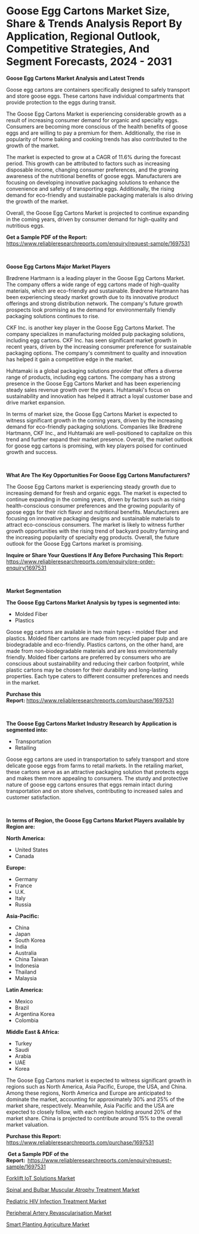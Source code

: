 <p><h1>Goose Egg Cartons Market Size, Share & Trends Analysis Report By Application, Regional Outlook, Competitive Strategies, And Segment Forecasts, 2024 - 2031</h1></p><p><strong>Goose Egg Cartons Market Analysis and Latest Trends</strong></p>
<p><p>Goose egg cartons are containers specifically designed to safely transport and store goose eggs. These cartons have individual compartments that provide protection to the eggs during transit.</p><p>The Goose Egg Cartons Market is experiencing considerable growth as a result of increasing consumer demand for organic and specialty eggs. Consumers are becoming more conscious of the health benefits of goose eggs and are willing to pay a premium for them. Additionally, the rise in popularity of home baking and cooking trends has also contributed to the growth of the market.</p><p>The market is expected to grow at a CAGR of 11.6% during the forecast period. This growth can be attributed to factors such as increasing disposable income, changing consumer preferences, and the growing awareness of the nutritional benefits of goose eggs. Manufacturers are focusing on developing innovative packaging solutions to enhance the convenience and safety of transporting eggs. Additionally, the rising demand for eco-friendly and sustainable packaging materials is also driving the growth of the market.</p><p>Overall, the Goose Egg Cartons Market is projected to continue expanding in the coming years, driven by consumer demand for high-quality and nutritious eggs.</p></p>
<p><strong>Get a Sample PDF of the Report:&nbsp;</strong> <a href="https://www.reliableresearchreports.com/enquiry/request-sample/1697531">https://www.reliableresearchreports.com/enquiry/request-sample/1697531</a></p>
<p>&nbsp;</p>
<p><strong>Goose Egg Cartons Major Market Players</strong></p>
<p><p>Brødrene Hartmann is a leading player in the Goose Egg Cartons Market. The company offers a wide range of egg cartons made of high-quality materials, which are eco-friendly and sustainable. Brødrene Hartmann has been experiencing steady market growth due to its innovative product offerings and strong distribution network. The company's future growth prospects look promising as the demand for environmentally friendly packaging solutions continues to rise.</p><p>CKF Inc. is another key player in the Goose Egg Cartons Market. The company specializes in manufacturing molded pulp packaging solutions, including egg cartons. CKF Inc. has seen significant market growth in recent years, driven by the increasing consumer preference for sustainable packaging options. The company's commitment to quality and innovation has helped it gain a competitive edge in the market.</p><p>Huhtamaki is a global packaging solutions provider that offers a diverse range of products, including egg cartons. The company has a strong presence in the Goose Egg Cartons Market and has been experiencing steady sales revenue growth over the years. Huhtamaki's focus on sustainability and innovation has helped it attract a loyal customer base and drive market expansion.</p><p>In terms of market size, the Goose Egg Cartons Market is expected to witness significant growth in the coming years, driven by the increasing demand for eco-friendly packaging solutions. Companies like Brødrene Hartmann, CKF Inc., and Huhtamaki are well-positioned to capitalize on this trend and further expand their market presence. Overall, the market outlook for goose egg cartons is promising, with key players poised for continued growth and success.</p></p>
<p>&nbsp;</p>
<p><strong>What Are The Key Opportunities For Goose Egg Cartons Manufacturers?</strong></p>
<p><p>The Goose Egg Cartons market is experiencing steady growth due to increasing demand for fresh and organic eggs. The market is expected to continue expanding in the coming years, driven by factors such as rising health-conscious consumer preferences and the growing popularity of goose eggs for their rich flavor and nutritional benefits. Manufacturers are focusing on innovative packaging designs and sustainable materials to attract eco-conscious consumers. The market is likely to witness further growth opportunities with the rising trend of backyard poultry farming and the increasing popularity of specialty egg products. Overall, the future outlook for the Goose Egg Cartons market is promising.</p></p>
<p><strong>Inquire or Share Your Questions If Any Before Purchasing This Report:</strong> <a href="https://www.reliableresearchreports.com/enquiry/pre-order-enquiry/1697531">https://www.reliableresearchreports.com/enquiry/pre-order-enquiry/1697531</a></p>
<p>&nbsp;</p>
<p><strong>Market Segmentation</strong></p>
<p><strong>The Goose Egg Cartons Market Analysis by types is segmented into:</strong></p>
<p><ul><li>Molded Fiber</li><li>Plastics</li></ul></p>
<p><p>Goose egg cartons are available in two main types - molded fiber and plastics. Molded fiber cartons are made from recycled paper pulp and are biodegradable and eco-friendly. Plastics cartons, on the other hand, are made from non-biodegradable materials and are less environmentally friendly. Molded fiber cartons are preferred by consumers who are conscious about sustainability and reducing their carbon footprint, while plastic cartons may be chosen for their durability and long-lasting properties. Each type caters to different consumer preferences and needs in the market.</p></p>
<p><strong>Purchase this Report:&nbsp;</strong><a href="https://www.reliableresearchreports.com/purchase/1697531">https://www.reliableresearchreports.com/purchase/1697531</a></p>
<p>&nbsp;</p>
<p><strong>The Goose Egg Cartons Market Industry Research by Application is segmented into:</strong></p>
<p><ul><li>Transportation</li><li>Retailing</li></ul></p>
<p><p>Goose egg cartons are used in transportation to safely transport and store delicate goose eggs from farms to retail markets. In the retailing market, these cartons serve as an attractive packaging solution that protects eggs and makes them more appealing to consumers. The sturdy and protective nature of goose egg cartons ensures that eggs remain intact during transportation and on store shelves, contributing to increased sales and customer satisfaction.</p></p>
<p>&nbsp;</p>
<p><strong>In terms of Region, the Goose Egg Cartons Market Players available by Region are:</strong></p>
<p>
    <p> <strong> North America: </strong>
        <ul>
            <li>United States</li>
            <li>Canada</li>
        </ul>
        </p> 
    <p> <strong> Europe: </strong>
        <ul>
            <li>Germany</li>
            <li>France</li>
            <li>U.K.</li>
            <li>Italy</li>
            <li>Russia</li>
        </ul>
        </p> 
    <p> <strong> Asia-Pacific: </strong>
        <ul>
            <li>China</li>
            <li>Japan</li>
            <li>South Korea</li>
            <li>India</li>
            <li>Australia</li>
            <li>China Taiwan</li>
            <li>Indonesia</li>
            <li>Thailand</li>
            <li>Malaysia</li>
        </ul>
        </p> 
    <p> <strong> Latin America: </strong>
        <ul>
            <li>Mexico</li>
            <li>Brazil</li>
            <li>Argentina Korea</li>
            <li>Colombia</li>
        </ul>
        </p> 
    <p> <strong> Middle East & Africa: </strong>
        <ul>
            <li>Turkey</li>
            <li>Saudi</li>
            <li>Arabia</li>
            <li>UAE</li>
            <li>Korea</li>
        </ul>
    </p>
    </p>
<p><p>The Goose Egg Cartons market is expected to witness significant growth in regions such as North America, Asia Pacific, Europe, the USA, and China. Among these regions, North America and Europe are anticipated to dominate the market, accounting for approximately 30% and 25% of the market share, respectively. Meanwhile, Asia Pacific and the USA are expected to closely follow, with each region holding around 20% of the market share. China is projected to contribute around 15% to the overall market valuation.</p></p>
<p><strong>Purchase this Report: </strong><a href="https://www.reliableresearchreports.com/purchase/1697531">https://www.reliableresearchreports.com/purchase/1697531</a></p>
<p>&nbsp;<strong>Get a Sample PDF of the Report:&nbsp;&nbsp;</strong><a href="https://www.reliableresearchreports.com/enquiry/request-sample/1697531">https://www.reliableresearchreports.com/enquiry/request-sample/1697531</a></p>
<p><strong></strong></p>
<p><p><a href="https://medium.com/@shanelerde/forklift-iot-solutions-market-share-evolution-and-market-growth-trends-2024-2031-dbab3c1dd8fa">Forklift IoT Solutions Market</a></p><p><a href="https://medium.com/@shanelerde/spinal-and-bulbar-muscular-atrophy-treatment-market-insights-into-market-cagr-market-trends-and-e53865b47a44">Spinal and Bulbar Muscular Atrophy Treatment Market</a></p><p><a href="https://medium.com/@shanelerde/pediatric-hiv-infection-treatment-market-analysis-its-cagr-market-segmentation-and-global-8a449aa56d73">Pediatric HIV Infection Treatment Market</a></p><p><a href="https://medium.com/@shanelerde/peripheral-artery-revascularisation-market-exploring-market-share-market-trends-and-future-eee23d31cc2c">Peripheral Artery Revascularisation Market</a></p><p><a href="https://medium.com/@shanelerde/analyzing-smart-planting-agriculture-market-global-industry-perspective-and-forecast-2024-to-0fe34c4a42a0">Smart Planting Agriculture Market</a></p></p>